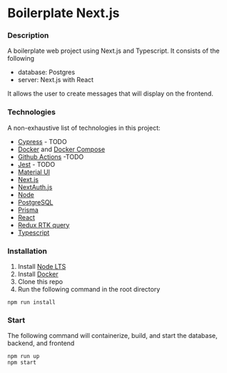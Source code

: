 # Boilerplate Next.js

### Description
A boilerplate web project using Next.js and Typescript. It consists of the following
- database: Postgres
- server: Next.js with React

It allows the user to create messages that will display on the frontend.

### Technologies
A non-exhaustive list of technologies in this project:
- [Cypress](https://www.cypress.io/) - TODO
- [Docker](https://www.docker.com/) and [Docker Compose](https://docs.docker.com/compose/)
- [Github Actions](https://github.com/features/actions) -TODO
- [Jest](https://jestjs.io/) - TODO
- [Material UI](https://mui.com/)
- [Next.js](https://nextjs.org/)
- [NextAuth.js](https://next-auth.js.org/)
- [Node](https://nodejs.org/en/)
- [PostgreSQL](https://www.postgresql.org/)
- [Prisma](https://www.prisma.io/)
- [React](https://reactjs.org/)
- [Redux RTK query](https://redux-toolkit.js.org/rtk-query/overview)
- [Typescript](https://www.typescriptlang.org/)

### Installation
1. Install [Node LTS](https://nodejs.org/en/)
2. Install [Docker](https://www.docker.com/)
3. Clone this repo
4. Run the following command in the root directory
```
npm run install
```
### Start
The following command will containerize, build, and start the database, backend, and frontend
```
npm run up
npm start
```